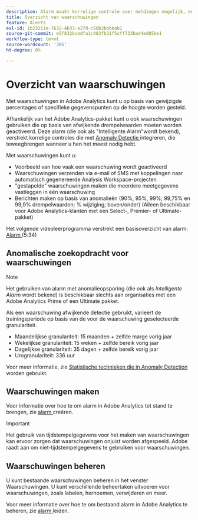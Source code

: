 ```yaml
---
description: Alarm maakt korrelige controle over meldingen mogelijk, en integratie met anomaliedetectie.
title: Overzicht van waarschuwingen
feature: Alerts
exl-id: 1b23211e-7632-4b33-a27d-c58b3bbbbab1
source-git-commit: e5f832bcedfa1c483fb31f5cff733bad4ed85be1
workflow-type: tm+mt
source-wordcount: '305'
ht-degree: 0%

---
```


# Overzicht van waarschuwingen

Met waarschuwingen in Adobe Analytics kunt u op basis van gewijzigde percentages of specifieke gegevenspunten op de hoogte worden gesteld.

Afhankelijk van het Adobe Analytics-pakket kunt u ook waarschuwingen gebruiken die op basis van afwijkende drempelwaarden moeten worden geactiveerd. Deze alarm (die ook als &quot;Intelligente Alarm&quot;wordt bekend), verstrekt korrelige controles die met [ Anomaly Detectie ](/help/analyze/analysis-workspace/c-anomaly-detection/anomaly-detection.md) integreren, die teweegbrengen wanneer u hen het meest nodig hebt.

Met waarschuwingen kunt u:

* Voorbeeld van hoe vaak een waarschuwing wordt geactiveerd
* Waarschuwingen verzenden via e-mail of SMS met koppelingen naar automatisch gegenereerde Analysis Workspace-projecten
* &quot;gestapelde&quot; waarschuwingen maken die meerdere meetgegevens vastleggen in één waarschuwing
* Berichten maken op basis van anomalieën (90%, 95%, 99%, 99,75% en 99,9% drempelwaarden; % wijziging; boven/onder) (Alleen beschikbaar voor Adobe Analytics-klanten met een Select-, Premier- of Ultimate-pakket)

Het volgende videoleerprogramma verstrekt een basisoverzicht van alarm: [ Alarm ](https://experienceleague.adobe.com/docs/analytics-learn/tutorials/data-science/intelligent-alerts.html) (5:34)

## Anomalische zoekopdracht voor waarschuwingen

>[!NOTE]
>
>Het gebruiken van alarm met anomalieopsporing (die ook als _Intelligente Alarm_ wordt bekend) is beschikbaar slechts aan organisaties met een Adobe Analytics Prime of een Ultimate pakket.

Als een waarschuwing afwijkende detectie gebruikt, varieert de trainingsperiode op basis van de voor de waarschuwing geselecteerde granulariteit.

* Maandelijkse granulariteit: 15 maanden + zelfde marge vorig jaar
* Wekelijkse granulariteit: 15 weken + zelfde bereik vorig jaar
* Dagelijkse granulariteit: 35 dagen + zelfde bereik vorig jaar
* Urogranulariteit: 336 uur

Voor meer informatie, zie [ Statistische technieken die in Anomaly Detection ](/help/analyze/analysis-workspace/c-anomaly-detection/statistics-anomaly-detection.md) worden gebruikt.

## Waarschuwingen maken

Voor informatie over hoe te om alarm in Adobe Analytics tot stand te brengen, zie [ alarm ](/help/components/c-alerts/alert-builder.md) creëren.

>[!IMPORTANT]
>
>Het gebruik van tijdstempelgegevens voor het maken van waarschuwingen kan ervoor zorgen dat waarschuwingen onjuist worden afgespeeld. Adobe raadt aan om niet-tijdstempelgegevens te gebruiken voor waarschuwingen.

## Waarschuwingen beheren

U kunt bestaande waarschuwingen beheren in het venster Waarschuwingen. U kunt verschillende beheertaken uitvoeren voor waarschuwingen, zoals labelen, hernoemen, verwijderen en meer.

Voor meer informatie over hoe te om bestaand alarm in Adobe Analytics te beheren, zie [ alarm ](/help/components/c-alerts/alert-manager.md) leiden.
